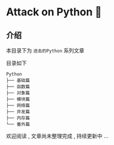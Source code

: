 #  Attack on Python 🐍


<extoc></extoc>

## 介绍

本目录下为 `进击的Python` 系列文章

目录如下

```
Python
├── 基础篇
├── 函数篇
├── 对象篇
├── 模块篇
├── 网络篇
├── 并发篇
├── 内存篇
└── 番外篇
```

欢迎阅读 , 文章尚未整理完成 , 持续更新中 ...

